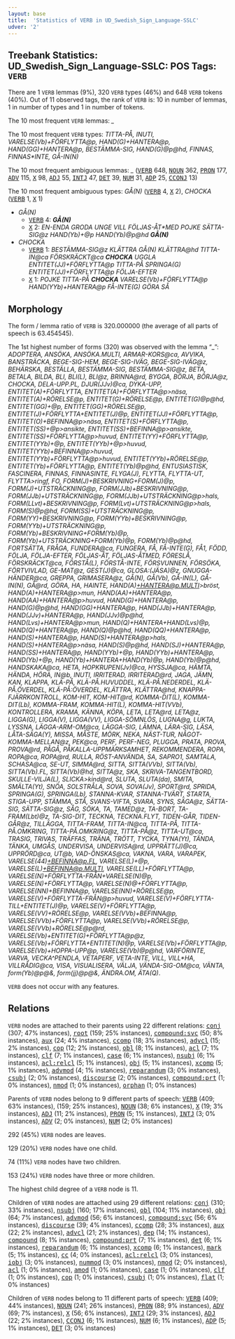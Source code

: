 ```yaml
---
layout: base
title:  'Statistics of VERB in UD_Swedish_Sign_Language-SSLC'
udver: '2'
---
```


## Treebank Statistics: UD_Swedish_Sign_Language-SSLC: POS Tags: `VERB`

There are 1 `VERB` lemmas (9%), 320 `VERB` types (46%) and 648 `VERB` tokens (40%).
Out of 11 observed tags, the rank of `VERB` is: 10 in number of lemmas, 1 in number of types and 1 in number of tokens.

The 10 most frequent `VERB` lemmas: <em>_</em>

The 10 most frequent `VERB` types:  <em>TITTA-PÅ, INUTI, VARELSE(Vb)+FÖRFLYTTA@p, HAND(G)+HANTERA@p, HAND(GG)+HANTERA@p, BESTÄMMA-SIG, HAND(G)@p@hd, FINNAS, FINNAS*INTE, GÅ-IN(N)</em>

The 10 most frequent ambiguous lemmas: <em>_</em> (<tt><a href="swl_sslc-pos-VERB.html">VERB</a></tt> 648, <tt><a href="swl_sslc-pos-NOUN.html">NOUN</a></tt> 362, <tt><a href="swl_sslc-pos-PRON.html">PRON</a></tt> 177, <tt><a href="swl_sslc-pos-ADV.html">ADV</a></tt> 115, <tt><a href="swl_sslc-pos-X.html">X</a></tt> 98, <tt><a href="swl_sslc-pos-ADJ.html">ADJ</a></tt> 55, <tt><a href="swl_sslc-pos-INTJ.html">INTJ</a></tt> 47, <tt><a href="swl_sslc-pos-DET.html">DET</a></tt> 39, <tt><a href="swl_sslc-pos-NUM.html">NUM</a></tt> 31, <tt><a href="swl_sslc-pos-ADP.html">ADP</a></tt> 25, <tt><a href="swl_sslc-pos-CCONJ.html">CCONJ</a></tt> 13)

The 10 most frequent ambiguous types:  <em>GÅ(N)</em> (<tt><a href="swl_sslc-pos-VERB.html">VERB</a></tt> 4, <tt><a href="swl_sslc-pos-X.html">X</a></tt> 2), <em>CHOCKA</em> (<tt><a href="swl_sslc-pos-VERB.html">VERB</a></tt> 1, <tt><a href="swl_sslc-pos-X.html">X</a></tt> 1)


* <em>GÅ(N)</em>
  * <tt><a href="swl_sslc-pos-VERB.html">VERB</a></tt> 4: <em><b>GÅ(N)</b></em>
  * <tt><a href="swl_sslc-pos-X.html">X</a></tt> 2: <em>EN-ENDA GRODA UNGE VILL FÖLJAS-ÅT*MED POJKE SÄTTA-SIG@z HAND(Yb)+@p HAND(Yb)@p@hd <b>GÅ(N)</b></em>
* <em>CHOCKA</em>
  * <tt><a href="swl_sslc-pos-VERB.html">VERB</a></tt> 1: <em>BESTÄMMA-SIG@z KLÄTTRA GÅ(N) KLÄTTRA@hd TITTA-IN@ca FÖRSKRÄCKT@ca <b>CHOCKA</b> UGGLA ENTITET(JJ)+FÖRFLYTTA@p TITTA-PÅ SPRINGA(G) ENTITET(JJ)+FÖRFLYTTA@p FÖLJA-EFTER</em>
  * <tt><a href="swl_sslc-pos-X.html">X</a></tt> 1: <em>POJKE TITTA-PÅ <b>CHOCKA</b> VARELSE(Vb)+FÖRFLYTTA@p HAND(YYb)+HANTERA@p FÅ-INTE(G) GÖRA SÅ</em>

## Morphology

The form / lemma ratio of `VERB` is 320.000000 (the average of all parts of speech is 63.454545).

The 1st highest number of forms (320) was observed with the lemma “_”: <em>ADOPTERA, ANSÖKA, ANSÖKA.MULTI, ARMAR-KORS@ca, AVVIKA, BANSTRÄCKA, BEGE-SIG-HEM, BEGE-SIG-IVÄG, BEGE-SIG-IVÄG@z, BEHÄRSKA, BESTÄLLA, BESTÄMMA-SIG, BESTÄMMA-SIG@z, BETA, BETALA, BILDA, BLI, BLI(L), BLI@z, BRINNA@rd, BYGGA, BÖRJA, BÖRJA@z, CHOCKA, DELA-UPP.PL, DJUR(JJv)@ca, DYKA-UPP, ENTITET(A)+FÖRFLYTTA, ENTITET(A)+FÖRFLYTTA@p>näsa, ENTITET(A)+RÖRELSE@p, ENTITET(G)+RÖRELSE@p, ENTITET(G)@p@hd, ENTITET(GG)+@p, ENTITET(GG)+RÖRELSE@p, ENTITET(J)+FÖRFLYTTA+ENTITET(J)@p, ENTITET(JJ)+FÖRFLYTTA@p, ENTITET(O)+BEFINNA@p>näsa, ENTITET(S)+FÖRFLYTTA@p, ENTITET(SS)+@p>ansikte, ENTITET(SS)+BEFINNA@p>ansikte, ENTITET(SS)+FÖRFLYTTA@p>huvud, ENTITET(YY)+FÖRFLYTTA@p, ENTITET(YYb)+@p, ENTITET(YYb)+@p>huvud, ENTITET(YYb)+BEFINNA@p>huvud, ENTITET(YYb)+FÖRFLYTTA@p>huvud, ENTITET(YYb)+RÖRELSE@p, ENTITET(Yb)+FÖRFLYTTA@p, ENTITET(Yb)@p@hd, ENTUSIASTISK, FASCINERA, FINNAS, FINNAS*INTE, FLYGA(J), FLYTTA, FLYTTA-UT, FLYTTA>ringf, FO, FORM(J)+BESKRIVNING+FORM(J)@p, FORM(J)+UTSTRÄCKNING@p, FORM(JJb)+BESKRIVNING@p, FORM(JJb)+UTSTRÄCKNING@p, FORM(JJb)+UTSTRÄCKNING@p>hals, FORM(LLvt)+BESKRIVNING@p, FORM(Lvt)+UTSTRÄCKNING@p>hals, FORM(S)@p@hd, FORM(SS)+UTSTRÄCKNING@p, FORM(YY)+BESKRIVNING@p, FORM(YYb)+BESKRIVNING@p, FORM(YYb)+UTSTRÄCKNING@p, FORM(Yb)+BESKRIVNING+FORM(Yb)@p, FORM(Yb)+UTSTRÄCKNING+FORM(Yb)@p, FORM(Yb)@p@hd, FORTSÄTTA, FRÅGA, FUNDERA@ca, FUNGERA, FÅ, FÅ-INTE(G), FÅ1, FÖDD, FÖLJA, FÖLJA-EFTER, FÖLJAS-ÅT, FÖLJAS-ÅT*MED, FÖRESLÅ, FÖRSKRÄCKT@ca, FÖRSTÅ(L), FÖRSTÅ-INTE, FÖRSVUNNEN, FÖRSÖKA, FÖRTVIVLAD, GE-MAT@z, GEST(J)@ca, GLOSA:(JÄSA)@z, GNUGGA-HÄNDER@ca, GREPPA, GRIMASERA@z, GÅ(N), GÅ(Vb), GÅ-IN(L), GÅ-IN(N), GÅ@rd, GÖRA, HA, HA*INTE, HAND(A)+HANTERA@p.MULTI>bröst, HAND(A)+HANTERA@p>mun, HAND(AA)+HANTERA@p, HAND(AA)+HANTERA@p>huvud, HAND(G)+HANTERA@p, HAND(G)@p@hd, HAND(GG)+HANTERA@p, HAND(JJb)+HANTERA@p, HAND(JJv)+HANTERA@p, HAND(JJv)@p@hd, HAND(Lvs)+HANTERA@p>mun, HAND(Q)+HANTERA+HAND(Lvs)@p, HAND(Q)+HANTERA@p, HAND(Q)@p@hd, HAND(QQ)+HANTERA@p, HAND(S)+HANTERA@p, HAND(S)+HANTERA@p>hals, HAND(S)+HANTERA@p>näsa, HAND(S)@p@hd, HAND(SJ)+HANTERA@p, HAND(SS)+HANTERA@p, HAND(YYb)+@p, HAND(YYb)+HANTERA@p, HAND(Yb)+@p, HAND(Yb)+HANTERA+HAND(Yb)@p, HAND(Yb)@p@hd, HANDSKAKA@ca, HETA, HOPKRUPEN(Jv)@ca, HYSSJA@ca, HÄMTA, HÄNDA, HÖRA, IN@b, INUTI, IRRITERAD, IRRITERAD@rd, JAGA, JÄMN, KAN, KLAPPA, KLÄ-PÅ, KLÄ-PÅ.HUVUDDEL, KLÄ-PÅ.NEDERDEL, KLÄ-PÅ.ÖVERDEL, KLÄ-PÅ:ÖVERDEL, KLÄTTRA, KLÄTTRA@hd, KNAPPA-FJÄRRKONTROLL, KOM-HIT, KOM-HIT@rd, KOMMA-DIT(L), KOMMA-DIT(Lb), KOMMA-FRAM, KOMMA-HIT(L), KOMMA-HIT(VVb), KONTROLLERA, KRAMA, KÄNNA, KÖPA, LETA, LETA@rd, LETA@z, LIGGA(G), LIGGA(V), LIGGA(VV), LIGGA-SÖMNLÖS, LUGNA@g, LUKTA, LYSSNA, LÄGGA-ARM-OM@ca, LÄGGA-SIG, LÄMNA, LÄRA-SIG, LÄSA, LÅTA-SÄGA(Y), MISSA, MÅSTE, MÖRK, NEKA, NÄST-TUR, NÅGOT-KOMMA-MELLAN@z, PEK@ca, PERF, PERF-NEG, PLUGGA, PRATA, PROVA, PROVA@rd, PÅGÅ, PÅKALLA-UPPMÄRKSAMHET, REKOMMENDERA, ROPA, ROPA@ca, ROPA@rd, RULLA, RÖST-ANVÄNDA, SA, SA*PRO1, SAMTALA, SCHASA@ca, SE-UT, SIMMA@rd, SITTA, SITTA(VVb), SITTA(Vb), SITTA(Vb).FL, SITTA(Vb)@hd, SITTA@z, SKA, SKRIVA-TANGENTBORD, SKULLE-VILJA(L), SLICKA>kind@rd, SLUTA, SLUTA(da), SMITA, SMÄLTA(Yt), SNÖA, SOLSTRÅLA, SOVA, SOVA(Jv), SPORT@rd, SPRIDA, SPRINGA(G), SPRINGA(Lb), STANNA-KVAR, STANNA-TVÄRT, STARTA, STIGA-UPP, STÄMMA, STÅ, SVANS-VIFTA, SVARA, SYNS, SÄGA@z, SÄTTA-SIG, SÄTTA-SIG@z, SÅG, SÖKA, TA, TA*MED@z, TA-BORT, TA-FRAM(Lbt)@z, TA-SIG-DIT, TECKNA, TECKNA.FLYT, TIDEN-GÅR, TIDEN-GÅR@z, TILLÄGGA, TITTA-FRAM, TITTA-IN@ca, TITTA-PÅ, TITTA-PÅ.OMKRING, TITTA-PÅ.OMKRING@z, TITTA-PÅ@z, TITTA-UT@ca, TRASIG, TRIVAS, TRÄFFAS, TRÄNA, TRÖTT, TYCKA, TYNA(Yt), TÄNDA, TÄNKA, UMGÅS, UNDERVISA, UNDERVISA@rd, UPPRÄTT(J)@ca, UPPRÖRD@ca, UT@b, VAD-ÖNSKAS@ca, VAKNA, VARA, VARA*PEK, VARELSE(44)+BEFINNA@p.FL, VARELSE(L)+@p, VARELSE(L)+BEFINNA@p.MULTI, VARELSE(LL)+FÖRFLYTTA@p, VARELSE(N)+FÖRFLYTTA-FRÅN+VARELSE(N)@p, VARELSE(N)+FÖRFLYTTA@p, VARELSE(N)@+FÖRFLYTTA@p, VARELSE(NN)+BEFINNA@p, VARELSE(NN)+RÖRELSE@p, VARELSE(V)+FÖRFLYTTA-FRÅN@p>huvud, VARELSE(V)+FÖRFLYTTA-TILL+ENTITET(J)@p, VARELSE(V)+FÖRFLYTTA@p, VARELSE(VV)+RÖRELSE@p, VARELSE(VVb)+BEFINNA@p, VARELSE(VVb)+FÖRFLYTTA@p, VARELSE(VVb)+RÖRELSE@p, VARELSE(VVb)+RÖRELSE@p@rd, VARELSE(Vb)+ENTITET(G)+FÖRFLYTTA@p@z, VARELSE(Vb)+FÖRFLYTTA+ENTITET(N)@p, VARELSE(Vb)+FÖRFLYTTA@p, VARELSE(Vb)+HOPPA-UPP@p, VARELSE(Vb)@p@hd, VARFÖR*INTE, VARVA, VECKA^PENDLA, VETA*PERF, VETA-INTE, VILL, VILL*HA, VILLRÅDIG@ca, VISA, VISUALISERA, VÄLJA, VÄNDA-SIG-OM@ca, VÄNTA, form(Yb)@p@&, form(jj)@p@&, ÄNDRA.OM, ÄTA(Q)</em>.

`VERB` does not occur with any features.


## Relations

`VERB` nodes are attached to their parents using 22 different relations: <tt><a href="swl_sslc-dep-conj.html">conj</a></tt> (307; 47% instances), <tt><a href="swl_sslc-dep-root.html">root</a></tt> (159; 25% instances), <tt><a href="swl_sslc-dep-compound-svc.html">compound:svc</a></tt> (50; 8% instances), <tt><a href="swl_sslc-dep-aux.html">aux</a></tt> (24; 4% instances), <tt><a href="swl_sslc-dep-ccomp.html">ccomp</a></tt> (18; 3% instances), <tt><a href="swl_sslc-dep-advcl.html">advcl</a></tt> (15; 2% instances), <tt><a href="swl_sslc-dep-cop.html">cop</a></tt> (12; 2% instances), <tt><a href="swl_sslc-dep-obl.html">obl</a></tt> (8; 1% instances), <tt><a href="swl_sslc-dep-acl.html">acl</a></tt> (7; 1% instances), <tt><a href="swl_sslc-dep-clf.html">clf</a></tt> (7; 1% instances), <tt><a href="swl_sslc-dep-case.html">case</a></tt> (6; 1% instances), <tt><a href="swl_sslc-dep-nsubj.html">nsubj</a></tt> (6; 1% instances), <tt><a href="swl_sslc-dep-acl-relcl.html">acl:relcl</a></tt> (5; 1% instances), <tt><a href="swl_sslc-dep-obj.html">obj</a></tt> (5; 1% instances), <tt><a href="swl_sslc-dep-xcomp.html">xcomp</a></tt> (5; 1% instances), <tt><a href="swl_sslc-dep-advmod.html">advmod</a></tt> (4; 1% instances), <tt><a href="swl_sslc-dep-reparandum.html">reparandum</a></tt> (3; 0% instances), <tt><a href="swl_sslc-dep-csubj.html">csubj</a></tt> (2; 0% instances), <tt><a href="swl_sslc-dep-discourse.html">discourse</a></tt> (2; 0% instances), <tt><a href="swl_sslc-dep-compound-prt.html">compound:prt</a></tt> (1; 0% instances), <tt><a href="swl_sslc-dep-nmod.html">nmod</a></tt> (1; 0% instances), <tt><a href="swl_sslc-dep-orphan.html">orphan</a></tt> (1; 0% instances)

Parents of `VERB` nodes belong to 9 different parts of speech: <tt><a href="swl_sslc-pos-VERB.html">VERB</a></tt> (409; 63% instances),  (159; 25% instances), <tt><a href="swl_sslc-pos-NOUN.html">NOUN</a></tt> (38; 6% instances), <tt><a href="swl_sslc-pos-X.html">X</a></tt> (19; 3% instances), <tt><a href="swl_sslc-pos-ADJ.html">ADJ</a></tt> (11; 2% instances), <tt><a href="swl_sslc-pos-PRON.html">PRON</a></tt> (5; 1% instances), <tt><a href="swl_sslc-pos-INTJ.html">INTJ</a></tt> (3; 0% instances), <tt><a href="swl_sslc-pos-ADV.html">ADV</a></tt> (2; 0% instances), <tt><a href="swl_sslc-pos-NUM.html">NUM</a></tt> (2; 0% instances)

292 (45%) `VERB` nodes are leaves.

129 (20%) `VERB` nodes have one child.

74 (11%) `VERB` nodes have two children.

153 (24%) `VERB` nodes have three or more children.

The highest child degree of a `VERB` node is 11.

Children of `VERB` nodes are attached using 29 different relations: <tt><a href="swl_sslc-dep-conj.html">conj</a></tt> (310; 33% instances), <tt><a href="swl_sslc-dep-nsubj.html">nsubj</a></tt> (160; 17% instances), <tt><a href="swl_sslc-dep-obl.html">obl</a></tt> (104; 11% instances), <tt><a href="swl_sslc-dep-obj.html">obj</a></tt> (64; 7% instances), <tt><a href="swl_sslc-dep-advmod.html">advmod</a></tt> (56; 6% instances), <tt><a href="swl_sslc-dep-compound-svc.html">compound:svc</a></tt> (56; 6% instances), <tt><a href="swl_sslc-dep-discourse.html">discourse</a></tt> (39; 4% instances), <tt><a href="swl_sslc-dep-ccomp.html">ccomp</a></tt> (28; 3% instances), <tt><a href="swl_sslc-dep-aux.html">aux</a></tt> (22; 2% instances), <tt><a href="swl_sslc-dep-advcl.html">advcl</a></tt> (21; 2% instances), <tt><a href="swl_sslc-dep-dep.html">dep</a></tt> (14; 1% instances), <tt><a href="swl_sslc-dep-compound.html">compound</a></tt> (8; 1% instances), <tt><a href="swl_sslc-dep-compound-prt.html">compound:prt</a></tt> (7; 1% instances), <tt><a href="swl_sslc-dep-det.html">det</a></tt> (6; 1% instances), <tt><a href="swl_sslc-dep-reparandum.html">reparandum</a></tt> (6; 1% instances), <tt><a href="swl_sslc-dep-xcomp.html">xcomp</a></tt> (6; 1% instances), <tt><a href="swl_sslc-dep-mark.html">mark</a></tt> (5; 1% instances), <tt><a href="swl_sslc-dep-cc.html">cc</a></tt> (4; 0% instances), <tt><a href="swl_sslc-dep-acl-relcl.html">acl:relcl</a></tt> (3; 0% instances), <tt><a href="swl_sslc-dep-iobj.html">iobj</a></tt> (3; 0% instances), <tt><a href="swl_sslc-dep-nummod.html">nummod</a></tt> (3; 0% instances), <tt><a href="swl_sslc-dep-nmod.html">nmod</a></tt> (2; 0% instances), <tt><a href="swl_sslc-dep-acl.html">acl</a></tt> (1; 0% instances), <tt><a href="swl_sslc-dep-amod.html">amod</a></tt> (1; 0% instances), <tt><a href="swl_sslc-dep-case.html">case</a></tt> (1; 0% instances), <tt><a href="swl_sslc-dep-clf.html">clf</a></tt> (1; 0% instances), <tt><a href="swl_sslc-dep-cop.html">cop</a></tt> (1; 0% instances), <tt><a href="swl_sslc-dep-csubj.html">csubj</a></tt> (1; 0% instances), <tt><a href="swl_sslc-dep-flat.html">flat</a></tt> (1; 0% instances)

Children of `VERB` nodes belong to 11 different parts of speech: <tt><a href="swl_sslc-pos-VERB.html">VERB</a></tt> (409; 44% instances), <tt><a href="swl_sslc-pos-NOUN.html">NOUN</a></tt> (241; 26% instances), <tt><a href="swl_sslc-pos-PRON.html">PRON</a></tt> (88; 9% instances), <tt><a href="swl_sslc-pos-ADV.html">ADV</a></tt> (69; 7% instances), <tt><a href="swl_sslc-pos-X.html">X</a></tt> (56; 6% instances), <tt><a href="swl_sslc-pos-INTJ.html">INTJ</a></tt> (29; 3% instances), <tt><a href="swl_sslc-pos-ADJ.html">ADJ</a></tt> (22; 2% instances), <tt><a href="swl_sslc-pos-CCONJ.html">CCONJ</a></tt> (6; 1% instances), <tt><a href="swl_sslc-pos-NUM.html">NUM</a></tt> (6; 1% instances), <tt><a href="swl_sslc-pos-ADP.html">ADP</a></tt> (5; 1% instances), <tt><a href="swl_sslc-pos-DET.html">DET</a></tt> (3; 0% instances)

